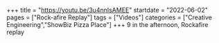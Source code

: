 +++
title = "https://youtu.be/3u4nnIsAMEE"
startdate = "2022-06-02"
pages = ["Rock-afire Replay"]
tags = ["Videos"]
categories = ["Creative Engineering","ShowBiz Pizza Place"]
+++
9 in the afternoon, Rockafire replay
